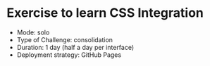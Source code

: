 # Exercise to learn CSS Integration
 - Mode: solo
 - Type of Challenge: consolidation
 - Duration: 1 day (half a day per interface)
 - Deployment strategy: GitHub Pages